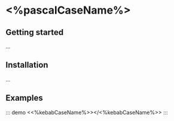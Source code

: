 # <%pascalCaseName%>

## Getting started

...

## Installation

...

## Examples

::: demo
<<%kebabCaseName%>></<%kebabCaseName%>>
:::